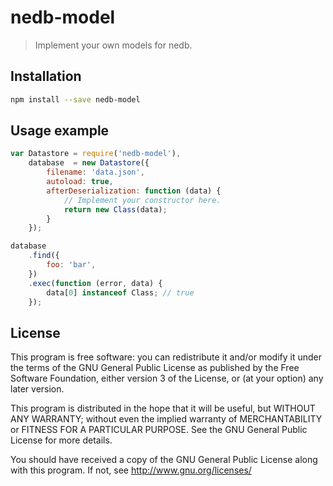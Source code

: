 # nedb-model

>Implement your own models for nedb.

## Installation

```bash
npm install --save nedb-model
```

## Usage example

```javascript
var Datastore = require('nedb-model'),
	database  = new Datastore({
		filename: 'data.json',
		autoload: true,
		afterDeserialization: function (data) {
			// Implement your constructor here.
			return new Class(data);
		}
	});

database
	.find({
		foo: 'bar',
	})
	.exec(function (error, data) {
		data[0] instanceof Class; // true
	});
```

## License

This program is free software: you can redistribute it and/or modify it under the terms of the GNU General Public License as published by the Free Software Foundation, either version 3 of the License, or (at your option) any later version.

This program is distributed in the hope that it will be useful, but WITHOUT ANY WARRANTY; without even the implied warranty of MERCHANTABILITY or FITNESS FOR A PARTICULAR PURPOSE.  See the GNU General Public License for more details.

You should have received a copy of the GNU General Public License along with this program.  If not, see <http://www.gnu.org/licenses/>
